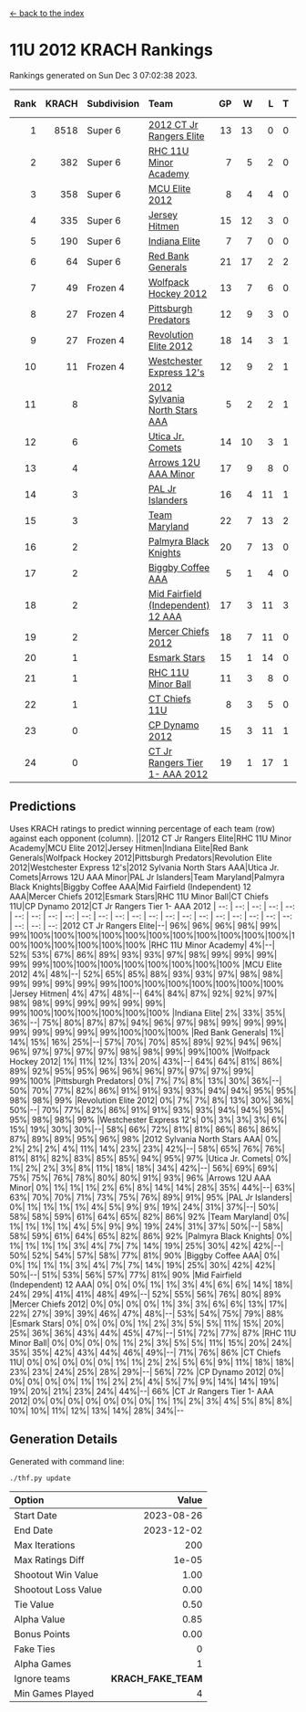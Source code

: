 [<- back to the index](readme.md)
# 11U 2012 KRACH Rankings
Rankings generated on Sun Dec  3 07:02:38 2023.

Rank|KRACH|Subdivision|Team|GP|W|L|T|OTW|OTL|SoS|Exp Wins|Win Diff
---:|---:|:---|:---|---:|---:|---:|---:|---:|---:|---:|---:|---:
1|8518|Super 6|[2012 CT Jr Rangers Elite](https://gamesheetstats.com/seasons/3664/teams/140909/schedule)|13|13|0|0|0|0|134|13.8|-0.1
2|382|Super 6|[RHC 11U Minor Academy](https://gamesheetstats.com/seasons/3664/teams/140913/schedule)|7|5|2|0|0|1|1167|5.8|-0.0
3|358|Super 6|[MCU Elite 2012](https://gamesheetstats.com/seasons/3664/teams/140908/schedule)|8|4|4|0|2|0|2063|4.8|-0.0
4|335|Super 6|[Jersey Hitmen](https://gamesheetstats.com/seasons/3664/teams/140915/schedule)|15|12|3|0|0|0|1115|12.8|-0.0
5|190|Super 6|[Indiana Elite](https://gamesheetstats.com/seasons/3664/teams/144355/schedule)|7|7|0|0|0|0|3|7.9|0.0
6|64|Super 6|[Red Bank Generals](https://gamesheetstats.com/seasons/3664/teams/140916/schedule)|21|17|2|2|3|0|24|18.9|0.0
7|49|Frozen 4|[Wolfpack Hockey 2012](https://gamesheetstats.com/seasons/3664/teams/140914/schedule)|13|7|6|0|0|1|1326|7.8|-0.0
8|27|Frozen 4|[Pittsburgh Predators](https://gamesheetstats.com/seasons/3664/teams/140925/schedule)|12|9|3|0|0|1|17|9.9|0.0
9|27|Frozen 4|[Revolution Elite 2012](https://gamesheetstats.com/seasons/3664/teams/140924/schedule)|18|14|3|1|1|1|15|15.4|0.0
10|11|Frozen 4|[Westchester Express 12's](https://gamesheetstats.com/seasons/3664/teams/140919/schedule)|12|9|2|1|1|0|6|10.4|0.0
11|8||[2012 Sylvania North Stars AAA](https://gamesheetstats.com/seasons/3664/teams/162461/schedule)|5|2|2|1|0|0|65|3.4|0.0
12|6||[Utica Jr. Comets](https://gamesheetstats.com/seasons/3664/teams/140923/schedule)|14|10|3|1|2|0|9|11.4|0.0
13|4||[Arrows 12U AAA Minor](https://gamesheetstats.com/seasons/3664/teams/140920/schedule)|17|9|8|0|1|0|49|9.9|0.0
14|3||[PAL Jr Islanders](https://gamesheetstats.com/seasons/3664/teams/140921/schedule)|16|4|11|1|0|2|1036|5.4|0.0
15|3||[Team Maryland](https://gamesheetstats.com/seasons/3664/teams/140928/schedule)|22|7|13|2|1|0|1494|8.9|0.0
16|2||[Palmyra Black Knights](https://gamesheetstats.com/seasons/3664/teams/140927/schedule)|20|7|13|0|0|1|10|7.9|0.0
17|2||[Biggby Coffee AAA](https://gamesheetstats.com/seasons/3664/teams/144354/schedule)|5|1|4|0|0|0|66|1.9|0.0
18|2||[Mid Fairfield (Independent) 12 AAA](https://gamesheetstats.com/seasons/3664/teams/140910/schedule)|17|3|11|3|0|2|34|5.4|0.0
19|2||[Mercer Chiefs 2012](https://gamesheetstats.com/seasons/3664/teams/140918/schedule)|18|7|11|0|0|1|8|7.9|0.0
20|1||[Esmark Stars](https://gamesheetstats.com/seasons/3664/teams/140926/schedule)|15|1|14|0|0|0|113|1.9|0.0
21|1||[RHC 11U Minor Ball](https://gamesheetstats.com/seasons/3664/teams/140917/schedule)|11|3|8|0|0|0|16|3.9|0.0
22|1||[CT Chiefs 11U](https://gamesheetstats.com/seasons/3664/teams/140912/schedule)|8|3|5|0|0|1|2|3.9|0.0
23|0||[CP Dynamo 2012](https://gamesheetstats.com/seasons/3664/teams/140922/schedule)|15|3|11|1|0|0|45|4.4|0.0
24|0||[CT Jr Rangers Tier 1- AAA 2012](https://gamesheetstats.com/seasons/3664/teams/140911/schedule)|19|1|17|1|0|0|45|2.4|0.0

## Predictions
Uses KRACH ratings to predict winning percentage of each team (row) against each opponent (column).
||2012 CT Jr Rangers Elite|RHC 11U Minor Academy|MCU Elite 2012|Jersey Hitmen|Indiana Elite|Red Bank Generals|Wolfpack Hockey 2012|Pittsburgh Predators|Revolution Elite 2012|Westchester Express 12's|2012 Sylvania North Stars AAA|Utica Jr. Comets|Arrows 12U AAA Minor|PAL Jr Islanders|Team Maryland|Palmyra Black Knights|Biggby Coffee AAA|Mid Fairfield (Independent) 12 AAA|Mercer Chiefs 2012|Esmark Stars|RHC 11U Minor Ball|CT Chiefs 11U|CP Dynamo 2012|CT Jr Rangers Tier 1- AAA 2012
| --: | --: | --: | --: | --: | --: | --: | --: | --: | --: | --: | --: | --: | --: | --: | --: | --: | --: | --: | --: | --: | --: | --: | --: | --: 
|2012 CT Jr Rangers Elite|--| 96%| 96%| 96%| 98%| 99%| 99%|100%|100%|100%|100%|100%|100%|100%|100%|100%|100%|100%|100%|100%|100%|100%|100%|100%
|RHC 11U Minor Academy|  4%|--| 52%| 53%| 67%| 86%| 89%| 93%| 93%| 97%| 98%| 99%| 99%| 99%| 99%| 99%|100%|100%|100%|100%|100%|100%|100%|100%
|MCU Elite 2012|  4%| 48%|--| 52%| 65%| 85%| 88%| 93%| 93%| 97%| 98%| 98%| 99%| 99%| 99%| 99%| 99%|100%|100%|100%|100%|100%|100%|100%
|Jersey Hitmen|  4%| 47%| 48%|--| 64%| 84%| 87%| 92%| 92%| 97%| 98%| 98%| 99%| 99%| 99%| 99%| 99%| 99%|100%|100%|100%|100%|100%|100%
|Indiana Elite|  2%| 33%| 35%| 36%|--| 75%| 80%| 87%| 87%| 94%| 96%| 97%| 98%| 99%| 99%| 99%| 99%| 99%| 99%| 99%| 99%|100%|100%|100%
|Red Bank Generals|  1%| 14%| 15%| 16%| 25%|--| 57%| 70%| 70%| 85%| 89%| 92%| 94%| 96%| 96%| 97%| 97%| 97%| 97%| 98%| 98%| 99%| 99%|100%
|Wolfpack Hockey 2012|  1%| 11%| 12%| 13%| 20%| 43%|--| 64%| 64%| 81%| 86%| 89%| 92%| 95%| 95%| 96%| 96%| 96%| 97%| 97%| 97%| 99%| 99%|100%
|Pittsburgh Predators|  0%|  7%|  7%|  8%| 13%| 30%| 36%|--| 50%| 70%| 77%| 82%| 86%| 91%| 91%| 93%| 93%| 94%| 94%| 95%| 95%| 98%| 98%| 99%
|Revolution Elite 2012|  0%|  7%|  7%|  8%| 13%| 30%| 36%| 50%|--| 70%| 77%| 82%| 86%| 91%| 91%| 93%| 93%| 94%| 94%| 95%| 95%| 98%| 98%| 99%
|Westchester Express 12's|  0%|  3%|  3%|  3%|  6%| 15%| 19%| 30%| 30%|--| 58%| 66%| 72%| 81%| 81%| 86%| 86%| 86%| 87%| 89%| 89%| 95%| 96%| 98%
|2012 Sylvania North Stars AAA|  0%|  2%|  2%|  2%|  4%| 11%| 14%| 23%| 23%| 42%|--| 58%| 65%| 76%| 76%| 81%| 81%| 82%| 83%| 85%| 85%| 94%| 95%| 97%
|Utica Jr. Comets|  0%|  1%|  2%|  2%|  3%|  8%| 11%| 18%| 18%| 34%| 42%|--| 56%| 69%| 69%| 75%| 75%| 76%| 78%| 80%| 80%| 91%| 93%| 96%
|Arrows 12U AAA Minor|  0%|  1%|  1%|  1%|  2%|  6%|  8%| 14%| 14%| 28%| 35%| 44%|--| 63%| 63%| 70%| 70%| 71%| 73%| 75%| 76%| 89%| 91%| 95%
|PAL Jr Islanders|  0%|  1%|  1%|  1%|  1%|  4%|  5%|  9%|  9%| 19%| 24%| 31%| 37%|--| 50%| 58%| 58%| 59%| 61%| 64%| 65%| 82%| 86%| 92%
|Team Maryland|  0%|  1%|  1%|  1%|  1%|  4%|  5%|  9%|  9%| 19%| 24%| 31%| 37%| 50%|--| 58%| 58%| 59%| 61%| 64%| 65%| 82%| 86%| 92%
|Palmyra Black Knights|  0%|  1%|  1%|  1%|  1%|  3%|  4%|  7%|  7%| 14%| 19%| 25%| 30%| 42%| 42%|--| 50%| 52%| 54%| 57%| 58%| 77%| 81%| 90%
|Biggby Coffee AAA|  0%|  0%|  1%|  1%|  1%|  3%|  4%|  7%|  7%| 14%| 19%| 25%| 30%| 42%| 42%| 50%|--| 51%| 53%| 56%| 57%| 77%| 81%| 90%
|Mid Fairfield (Independent) 12 AAA|  0%|  0%|  0%|  1%|  1%|  3%|  4%|  6%|  6%| 14%| 18%| 24%| 29%| 41%| 41%| 48%| 49%|--| 52%| 55%| 56%| 76%| 80%| 89%
|Mercer Chiefs 2012|  0%|  0%|  0%|  0%|  1%|  3%|  3%|  6%|  6%| 13%| 17%| 22%| 27%| 39%| 39%| 46%| 47%| 48%|--| 53%| 54%| 75%| 79%| 88%
|Esmark Stars|  0%|  0%|  0%|  0%|  1%|  2%|  3%|  5%|  5%| 11%| 15%| 20%| 25%| 36%| 36%| 43%| 44%| 45%| 47%|--| 51%| 72%| 77%| 87%
|RHC 11U Minor Ball|  0%|  0%|  0%|  0%|  1%|  2%|  3%|  5%|  5%| 11%| 15%| 20%| 24%| 35%| 35%| 42%| 43%| 44%| 46%| 49%|--| 71%| 76%| 86%
|CT Chiefs 11U|  0%|  0%|  0%|  0%|  0%|  1%|  1%|  2%|  2%|  5%|  6%|  9%| 11%| 18%| 18%| 23%| 23%| 24%| 25%| 28%| 29%|--| 56%| 72%
|CP Dynamo 2012|  0%|  0%|  0%|  0%|  0%|  1%|  1%|  2%|  2%|  4%|  5%|  7%|  9%| 14%| 14%| 19%| 19%| 20%| 21%| 23%| 24%| 44%|--| 66%
|CT Jr Rangers Tier 1- AAA 2012|  0%|  0%|  0%|  0%|  0%|  0%|  0%|  1%|  1%|  2%|  3%|  4%|  5%|  8%|  8%| 10%| 10%| 11%| 12%| 13%| 14%| 28%| 34%|--

## Generation Details

Generated with command line:
```
./thf.py update
```

| Option | Value |
| :----- | ----: |
| Start Date | 2023-08-26 |
| End Date | 2023-12-02 |
| Max Iterations | 200 |
| Max Ratings Diff | 1e-05 |
| Shootout Win Value | 1.00 |
| Shootout Loss Value | 0.00 |
| Tie Value | 0.50 |
| Alpha Value | 0.85 |
| Bonus Points | 0.00 |
| Fake Ties | 0 |
| Alpha Games | 1 |
| Ignore teams | __KRACH_FAKE_TEAM__ |
| Min Games Played | 4 |

